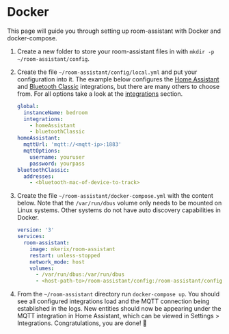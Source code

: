 # Docker

This page will guide you through setting up room-assistant with Docker and docker-compose.

1. Create a new folder to store your room-assistant files in with `mkdir -p ~/room-assistant/config`.

2. Create the file `~/room-assistant/config/local.yml` and put your configuration into it. The example below configures the [Home Assistant](/integrations/home-assistant) and [Bluetooth Classic](/integrations/bluetooth-classic) integrations, but there are many others to choose from. For all options take a look at the [integrations](/integrations) section.

   ```yaml
   global:
     instanceName: bedroom
     integrations:
       - homeAssistant
       - bluetoothClassic
   homeAssistant:
     mqttUrl: 'mqtt://<mqtt-ip>:1883'
     mqttOptions:
       username: youruser
       password: yourpass
   bluetoothClassic:
     addresses:
       - <bluetooth-mac-of-device-to-track>
   ```

3. Create the file `~/room-assistant/docker-compose.yml` with the content below. Note that the `/var/run/dbus` volume only needs to be mounted on Linux systems. Other systems do not have auto discovery capabilities in Docker.

   ```yaml
   version: '3'
   services:
     room-assistant:
       image: mkerix/room-assistant
       restart: unless-stopped
       network_mode: host
       volumes:
         - /var/run/dbus:/var/run/dbus
         - <host-path-to>/room-assistant/config:/room-assistant/config
   ```

4. From the `~/room-assistant` directory run `docker-compose up`. You should see all configured integrations load and the MQTT connection being established in the logs. New entities should now be appearing under the MQTT integration in Home Assistant, which can be viewed in Settings > Integrations. Congratulations, you are done! :confetti_ball:

